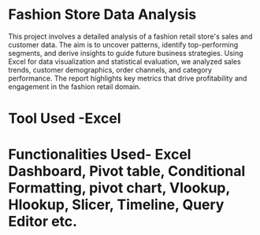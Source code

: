 # Fashion Store Data Analysis
This project involves a detailed analysis of a fashion retail store's sales and customer data. The aim is to 
uncover patterns, identify top-performing segments, and derive insights to guide future business strategies. 
Using Excel for data visualization and statistical evaluation, we analyzed sales trends, customer 
demographics, order channels, and category performance. The report highlights key metrics that drive 
profitability and engagement in the fashion retail domain. 

# Tool Used -Excel
# Functionalities Used- Excel Dashboard, Pivot table, Conditional Formatting, pivot chart, Vlookup, Hlookup, Slicer, Timeline, Query Editor etc.
